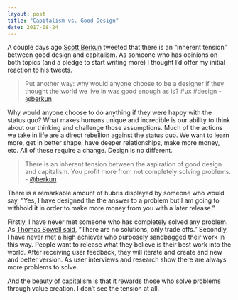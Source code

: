 ```yaml
---
layout: post
title: "Capitalism vs. Good Design"
date: 2017-08-24
---
```


A couple days ago [Scott Berkun](https://twitter.com/berkun/) tweeted that there is an  “inherent tension” between good design and capitalism.  As someone who has opinions on both topics (and a pledge to start writing more) I thought I’d offer my initial reaction to his tweets.
 
>Put another way: why would anyone choose to be a designer if they thought the world we live in was good enough as is? #ux #design -[@berkun](https://twitter.com/berkun/status/900131650830389249)

Why would anyone choose to do anything if they were happy with the status quo? What makes humans unique and incredible is our ability to think about our thinking and challenge those assumptions. Much of the actions we take in life are a direct rebellion against the status quo. We want to learn more, get in better shape, have deeper relationships, make more money, etc. All of these require a change.  Design is no different.

>There is an inherent tension between the aspiration of good design and capitalism. You profit more from not completely solving problems. - [@berkun](https://twitter.com/berkun/status/900145301079465984)

There is a remarkable amount of hubris displayed by someone who would say, “Yes, I have designed the the answer to a problem but I am going to withhold it in order to make more money from you with a later release.” 

Firstly, I have never met someone who has completely solved any problem. As [Thomas Sowell said](https://youtu.be/3_EtIWmja-4?t=25), “There are no solutions, only trade offs.” Secondly, I have never met a high achiever who purposely sandbagged their work in this way. People want to release what they believe is their best work into the world. After receiving user feedback, they will iterate and create and new and better version. As user interviews and research show there are always more problems to solve. 

And the beauty of capitalism is that it rewards those who solve problems through value creation. I don’t see the tension at all. 
 
